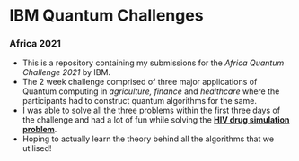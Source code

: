 # IBM Quantum Challenges
### Africa 2021 
- This is a repository containing my submissions for the *Africa Quantum Challenge 2021* by IBM. 
- The 2 week challenge comprised of three major applications of Quantum computing in *agriculture, finance* and *healthcare* where the participants had to construct quantum algorithms for the same.
- I was able to solve all the three problems within the first three days of the challenge and had a lot of fun while solving the [**HIV drug simulation problem**](https://nbviewer.jupyter.org/github/TheGupta2012/MyQuantum/blob/master/IBM%20Africa%20Challenge%202021/lab3/lab3.ipynb).
- Hoping to actually learn the theory behind all the algorithms that we utilised!
